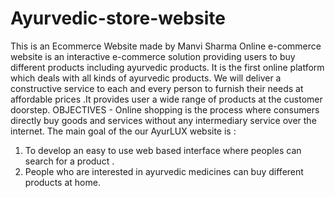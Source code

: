 # Ayurvedic-store-website
This is an Ecommerce Website made by Manvi Sharma 
Online e-commerce website is an interactive e-commerce solution providing users to buy
different products including ayurvedic products. It is the first online platform which deals with all kinds of ayurvedic products.
We will deliver a constructive service to each and every person to furnish their needs at affordable prices .It
provides user a wide range of products at the customer doorstep.
OBJECTIVES -
Online shopping is the process where consumers directly buy goods and services without any intermediary
service over the internet. The main goal of the our AyurLUX website is :
1. To develop an easy to use web based interface where peoples can search for a product .
2. People who are interested in ayurvedic medicines can buy different products at home.
